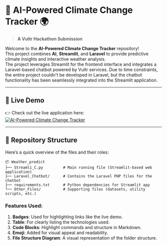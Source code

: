 # 🌟 AI-Powered Climate Change Tracker 🌍  
> **A Vultr Hackathon Submission**

Welcome to the **AI-Powered Climate Change Tracker** repository!  
This project combines **AI**, **Streamlit**, and **Laravel** to provide predictive climate insights and interactive weather analysis.  
The project leverages Streamlit for the frontend interface and integrates a Laravel-based chatbot powered by Vultr services. Due to time constraints, the entire project couldn't be developed in Laravel, but the chatbot functionality has been seamlessly integrated into the Streamlit application.


---

## 🚀 **Live Demo**  
👉 Check out the live application here:  
[![AI-Powered Climate Change Tracker](https://img.shields.io/badge/Live_App-Click_Here-brightgreen?style=for-the-badge&logo=streamlit)](https://weatherpre.streamlit.app/)  

---

## 📂 **Repository Structure**  
Here’s a quick overview of the files and their roles:  

```plaintext
📦 Weather_predict
├── Streamli_C.py         # Main running file (Streamlit-based web application)
├── Laravel_Chatbot/      # Contains the Laravel PHP files for the chatbot
├── requirements.txt      # Python dependencies for Streamlit app
└── Other_Files/          # Supporting files (datasets, utility scripts, etc.)
```
### Features Used:
1. **Badges**: Used for highlighting links like the live demo.
2. **Table**: For clearly listing the technologies used.
3. **Code Blocks**: Highlight commands and structure in Markdown.
4. **Emoji**: Added for visual appeal and readability.
5. **File Structure Diagram**: A visual representation of the folder structure.


